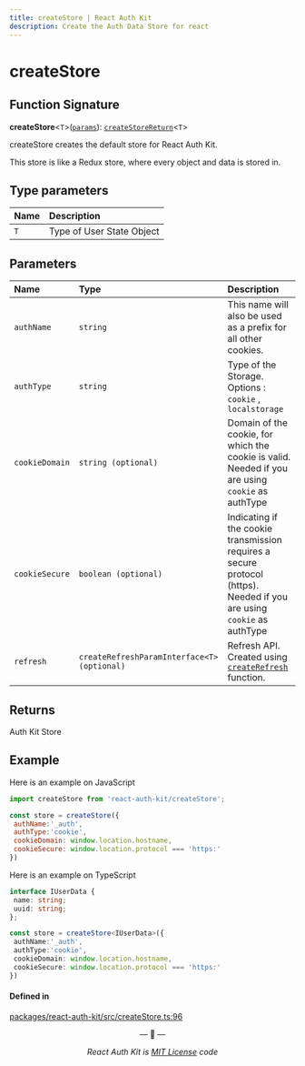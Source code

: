 ```yaml
---
title: createStore | React Auth Kit
description: Create the Auth Data Store for react
---
```


# createStore

<div data-ea-publisher="authkitarkadipme" data-ea-type="text" data-ea-keywords="web|react|javascript|python|database|node|mongo" id="ref_createStore"></div>

## Function Signature

**createStore**<`T`\>([`params`]()): [`createStoreReturn`](../interfaces/createStore.createStoreReturn.md)<`T`\>

createStore creates the default store for React Auth Kit.

This store is like a Redux store, where every object and data is stored in.

## Type parameters

| Name | Description |
| :------ | :------ |
| `T` | Type of User State Object |

## Parameters

| Name | Type | Description |
| :-------- | :------ | :------ |
| `authName` | `string` | This name will also be used as a prefix for all other cookies. |
| `authType` | `string` | Type of the Storage. Options : `cookie` , `localstorage` |
| `cookieDomain` | `string (optional)` | Domain of the cookie, for which the cookie is valid. Needed if you are using `cookie` as authType |
| `cookieSecure` | `boolean (optional)` | Indicating if the cookie transmission requires a secure protocol (https). Needed if you are using `cookie` as authType |
| `refresh` | `createRefreshParamInterface<T> (optional)` | Refresh API. Created using [`createRefresh`](./createRefresh.md) function. |

## Returns

Auth Kit Store

## Example

Here is an example on JavaScript

```jsx
import createStore from 'react-auth-kit/createStore';

const store = createStore({
 authName:'_auth',
 authType:'cookie',
 cookieDomain: window.location.hostname,
 cookieSecure: window.location.protocol === 'https:'
})
```

Here is an example on TypeScript

```ts
interface IUserData {
 name: string;
 uuid: string;
};

const store = createStore<IUserData>({
 authName:'_auth',
 authType:'cookie',
 cookieDomain: window.location.hostname,
 cookieSecure: window.location.protocol === 'https:'
})
```

#### Defined in

[packages/react-auth-kit/src/createStore.ts:96](https://github.com/react-auth-kit/react-auth-kit/blob/37dc30d4/packages/react-auth-kit/src/createStore.ts#L96)

<p align="center">&mdash; 🔑  &mdash;</p>
<p align="center"><i>React Auth Kit is <a href="https://github.com/react-auth-kit/react-auth-kit/blob/master/LICENSE">MIT License</a> code</i></p>

